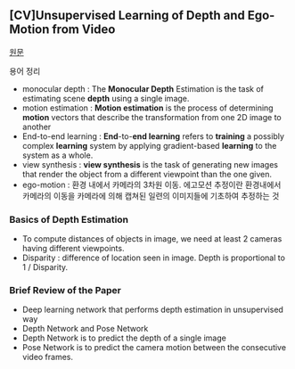 ## [CV]Unsupervised Learning of Depth and Ego-Motion from Video

[원문](https://people.eecs.berkeley.edu/~tinghuiz/projects/SfMLearner/cvpr17_sfm_final.pdf) 

용어 정리

- monocular depth : The **Monocular Depth** Estimation is the task of estimating scene **depth** using a single image.
- motion estimation : **Motion estimation** is the process of determining **motion** vectors that describe the transformation from one 2D image to another
- End-to-end learning : **End**-to-**end learning** refers to **training** a possibly complex **learning** system by applying gradient-based **learning** to the system as a whole. 
- view synthesis : **view synthesis** is the task of generating new images that render the object from a different viewpoint than the one given.
- ego-motion : 환경 내에서 카메라의 3차원 이동. 에고모션 추정이란 환경내에서 카메라의 이동을 카메라에 의해 캡쳐된 일련의 이미지들에 기초하여 추정하는 것

### Basics of Depth Estimation

- To compute distances of objects in image, we need at least 2 cameras having different viewpoints. 
- Disparity : difference of location seen in image. Depth is proportional to 1 / Disparity.

### Brief Review of the Paper

- Deep learning network that performs depth estimation in unsupervised way
- Depth Network and Pose Network
- Depth Network is to predict the depth of a single image
- Pose Network is to predict the camera motion between the consecutive video frames.

